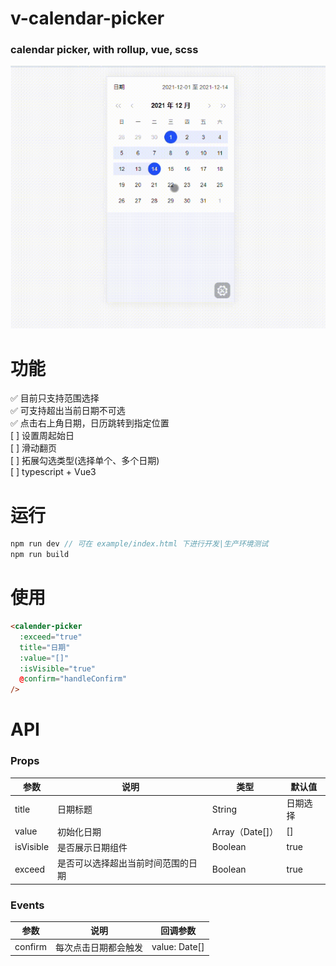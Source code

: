 # v-calendar-picker

### calendar picker, with rollup, vue, scss

![display](/public/display.png)

# 功能

✅ 目前只支持范围选择  
✅ 可支持超出当前日期不可选  
✅ 点击右上角日期，日历跳转到指定位置  
[ ] 设置周起始日  
[ ] 滑动翻页  
[ ] 拓展勾选类型(选择单个、多个日期)  
[ ] typescript + Vue3

# 运行

```js
npm run dev // 可在 example/index.html 下进行开发|生产环境测试
npm run build
```

# 使用

```html
<calender-picker
  :exceed="true"
  title="日期"
  :value="[]"
  :isVisible="true"
  @confirm="handleConfirm"
/>
```

# API

### Props

| 参数      | 说明                               | 类型            | 默认值   |
| --------- | ---------------------------------- | --------------- | -------- |
| title     | 日期标题                           | String          | 日期选择 |
| value     | 初始化日期                         | Array（Date[]） | []       |
| isVisible | 是否展示日期组件                   | Boolean         | true     |
| exceed    | 是否可以选择超出当前时间范围的日期 | Boolean         | true     |

### Events

| 参数    | 说明                 | 回调参数      |
| ------- | -------------------- | ------------- |
| confirm | 每次点击日期都会触发 | value: Date[] |
